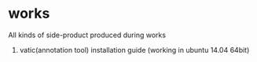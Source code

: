 # works

All kinds of side-product produced during works

1. vatic(annotation tool) installation guide (working in ubuntu 14.04 64bit)
